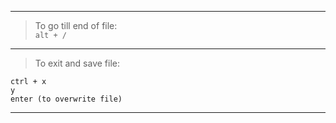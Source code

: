 -------------
   
  
> To go till end of file:  
`alt + /`  
  

------------ 


> To exit and save file:  
``` 
ctrl + x
y
enter (to overwrite file)
```
 
 
---------------

